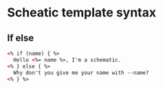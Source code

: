 # Scheatic template syntax

## If else
```html
<% if (name) { %>
  Hello <%= name %>, I'm a schematic.
<% } else { %>
  Why don't you give me your name with --name?
<% } %>
```

## 